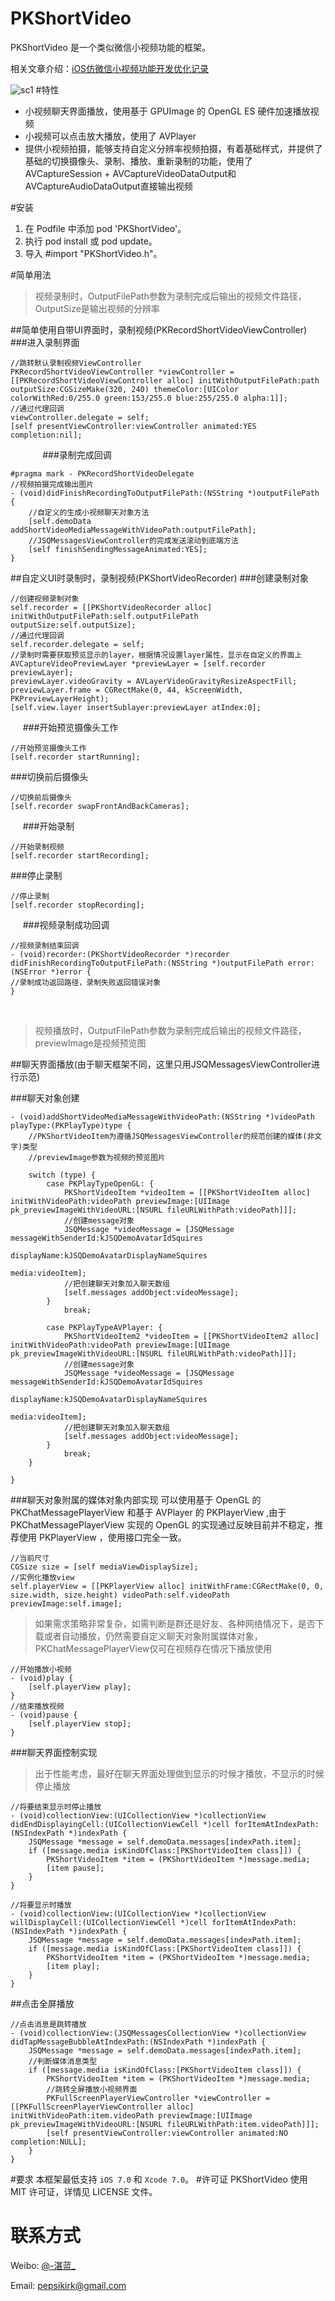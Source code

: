 # PKShortVideo
PKShortVideo 是一个类似微信小视频功能的框架。

相关文章介绍：[iOS仿微信小视频功能开发优化记录](http://www.jianshu.com/p/6d35bb53f4ac)

![sc1](https://raw.githubusercontent.com/pepsikirk/PKShortVideo/master/Screenshots/gif.gif)
#特性
- 小视频聊天界面播放，使用基于 GPUImage 的 OpenGL ES 硬件加速播放视频
- 小视频可以点击放大播放，使用了 AVPlayer
- 提供小视频拍摄，能够支持自定义分辨率视频拍摄，有着基础样式，并提供了基础的切换摄像头、录制、播放、重新录制的功能，使用了 AVCaptureSession + AVCaptureVideoDataOutput和AVCaptureAudioDataOutput直接输出视频

#安装
1. 在 Podfile 中添加 pod 'PKShortVideo'。
2. 执行 pod install 或 pod update。
3. 导入 #import "PKShortVideo.h"。

#简单用法
> 视频录制时，OutputFilePath参数为录制完成后输出的视频文件路径，OutputSize是输出视频的分辨率
> 

##简单使用自带UI界面时，录制视频(PKRecordShortVideoViewController)
###进入录制界面
```            
//跳转默认录制视频ViewController
PKRecordShortVideoViewController *viewController = [[PKRecordShortVideoViewController alloc] initWithOutputFilePath:path outputSize:CGSizeMake(320, 240) themeColor:[UIColor colorWithRed:0/255.0 green:153/255.0 blue:255/255.0 alpha:1]];
//通过代理回调
viewController.delegate = self;
[self presentViewController:viewController animated:YES completion:nil];
```
            
###录制完成回调

```
#pragma mark - PKRecordShortVideoDelegate
//视频拍摄完成输出图片
- (void)didFinishRecordingToOutputFilePath:(NSString *)outputFilePath {
    //自定义的生成小视频聊天对象方法
    [self.demoData addShortVideoMediaMessageWithVideoPath:outputFilePath];
    //JSQMessagesViewController的完成发送滚动到底端方法
    [self finishSendingMessageAnimated:YES];
}
```

##自定义UI时录制时，录制视频(PKShortVideoRecorder)
###创建录制对象
```
//创建视频录制对象
self.recorder = [[PKShortVideoRecorder alloc] initWithOutputFilePath:self.outputFilePath outputSize:self.outputSize];
//通过代理回调
self.recorder.delegate = self;
//录制时需要获取预览显示的layer，根据情况设置layer属性，显示在自定义的界面上
AVCaptureVideoPreviewLayer *previewLayer = [self.recorder previewLayer];
previewLayer.videoGravity = AVLayerVideoGravityResizeAspectFill;
previewLayer.frame = CGRectMake(0, 44, kScreenWidth, PKPreviewLayerHeight);
[self.view.layer insertSublayer:previewLayer atIndex:0];
```
    
###开始预览摄像头工作
        
```
//开始预览摄像头工作
[self.recorder startRunning];
```
###切换前后摄像头
```
//切换前后摄像头
[self.recorder swapFrontAndBackCameras];
```
    
###开始录制
```
//开始录制视频
[self.recorder startRecording];
```
###停止录制

```    
//停止录制
[self.recorder stopRecording];
```
    
###视频录制成功回调

```
//视频录制结束回调
- (void)recorder:(PKShortVideoRecorder *)recorder didFinishRecordingToOutputFilePath:(NSString *)outputFilePath error:(NSError *)error {
//录制成功返回路径，录制失败返回错误对象
}
```
   
   
> 视频播放时，OutputFilePath参数为录制完成后输出的视频文件路径，previewImage是视频预览图
> 

##聊天界面播放(由于聊天框架不同，这里只用JSQMessagesViewController进行示范)

###聊天对象创建
```
- (void)addShortVideoMediaMessageWithVideoPath:(NSString *)videoPath  playType:(PKPlayType)type {
    //PKShortVideoItem为遵循JSQMessagesViewController的规范创建的媒体(非文字)类型
    //previewImage参数为视频的预览图片
    
    switch (type) {
        case PKPlayTypeOpenGL: {
            PKShortVideoItem *videoItem = [[PKShortVideoItem alloc] initWithVideoPath:videoPath previewImage:[UIImage pk_previewImageWithVideoURL:[NSURL fileURLWithPath:videoPath]]];
            //创建message对象
            JSQMessage *videoMessage = [JSQMessage messageWithSenderId:kJSQDemoAvatarIdSquires
                                                           displayName:kJSQDemoAvatarDisplayNameSquires
                                                                 media:videoItem];
            //把创建聊天对象加入聊天数组
            [self.messages addObject:videoMessage];
        }
            break;
            
        case PKPlayTypeAVPlayer: {
            PKShortVideoItem2 *videoItem = [[PKShortVideoItem2 alloc] initWithVideoPath:videoPath previewImage:[UIImage pk_previewImageWithVideoURL:[NSURL fileURLWithPath:videoPath]]];
            //创建message对象
            JSQMessage *videoMessage = [JSQMessage messageWithSenderId:kJSQDemoAvatarIdSquires
                                                           displayName:kJSQDemoAvatarDisplayNameSquires
                                                                 media:videoItem];
            //把创建聊天对象加入聊天数组
            [self.messages addObject:videoMessage];
        }
            break;
    }

}
```
###聊天对象附属的媒体对象内部实现
可以使用基于 OpenGL 的 PKChatMessagePlayerView 和基于 AVPlayer 的 PKPlayerView ,由于 PKChatMessagePlayerView 实现的 OpenGL 的实现通过反映目前并不稳定，推荐使用 PKPlayerView ，使用接口完全一致。
```
//当前尺寸
CGSize size = [self mediaViewDisplaySize];
//实例化播放view
self.playerView = [[PKPlayerView alloc] initWithFrame:CGRectMake(0, 0, size.width, size.height) videoPath:self.videoPath previewImage:self.image];

```

> 如果需求策略非常复杂，如需判断是群还是好友、各种网络情况下，是否下载或者自动播放，仍然需要自定义聊天对象附属媒体对象，PKChatMessagePlayerView仅可在视频存在情况下播放使用
>  

```
//开始播放小视频
- (void)play {
    [self.playerView play];
}
//结束播放视频
- (void)pause {
    [self.playerView stop];
}
```

###聊天界面控制实现

> 出于性能考虑，最好在聊天界面处理做到显示的时候才播放，不显示的时候停止播放
>  

```
//将要结束显示时停止播放
- (void)collectionView:(UICollectionView *)collectionView didEndDisplayingCell:(UICollectionViewCell *)cell forItemAtIndexPath:(NSIndexPath *)indexPath {
    JSQMessage *message = self.demoData.messages[indexPath.item];
    if ([message.media isKindOfClass:[PKShortVideoItem class]]) {
        PKShortVideoItem *item = (PKShortVideoItem *)message.media;
        [item pause];
    }
}

//将要显示时播放
- (void)collectionView:(UICollectionView *)collectionView willDisplayCell:(UICollectionViewCell *)cell forItemAtIndexPath:(NSIndexPath *)indexPath {
    JSQMessage *message = self.demoData.messages[indexPath.item];
    if ([message.media isKindOfClass:[PKShortVideoItem class]]) {
        PKShortVideoItem *item = (PKShortVideoItem *)message.media;
        [item play];
    }
}
```

##点击全屏播放

```
//点击消息是跳转播放
- (void)collectionView:(JSQMessagesCollectionView *)collectionView didTapMessageBubbleAtIndexPath:(NSIndexPath *)indexPath {
    JSQMessage *message = self.demoData.messages[indexPath.item];
    //判断媒体消息类型
    if ([message.media isKindOfClass:[PKShortVideoItem class]]) {
        PKShortVideoItem *item = (PKShortVideoItem *)message.media;
        //跳转全屏播放小视频界面
        PKFullScreenPlayerViewController *viewController = [[PKFullScreenPlayerViewController alloc] initWithVideoPath:item.videoPath previewImage:[UIImage pk_previewImageWithVideoURL:[NSURL fileURLWithPath:item.videoPath]]];
        [self presentViewController:viewController animated:NO completion:NULL];
    }
}
```

#要求
本框架最低支持 `iOS 7.0` 和 `Xcode 7.0`。
#许可证
PKShortVideo 使用 MIT 许可证，详情见 LICENSE 文件。
# 联系方式
Weibo: [@-湛蓝_](http://weibo.com/u/1776530813/)

Email: [pepsikirk@gmail.com](mailto:pepsikirk@gmail.com)
